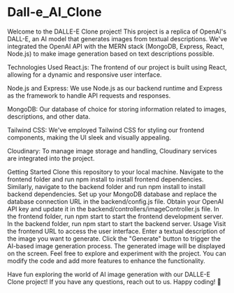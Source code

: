 # Dall-e_AI_Clone
Welcome to the DALLE-E Clone project! This project is a replica of OpenAI's DALL-E, an AI model that generates images from textual descriptions. We've integrated the OpenAI API with the MERN stack (MongoDB, Express, React, Node.js) to make image generation based on text descriptions possible.

Technologies Used
React.js: The frontend of our project is built using React, allowing for a dynamic and responsive user interface.

Node.js and Express: We use Node.js as our backend runtime and Express as the framework to handle API requests and responses.

MongoDB: Our database of choice for storing information related to images, descriptions, and other data.

Tailwind CSS: We've employed Tailwind CSS for styling our frontend components, making the UI sleek and visually appealing.

Cloudinary: To manage image storage and handling, Cloudinary services are integrated into the project.

Getting Started
Clone this repository to your local machine.
Navigate to the frontend folder and run npm install to install frontend dependencies.
Similarly, navigate to the backend folder and run npm install to install backend dependencies.
Set up your MongoDB database and replace the database connection URL in the backend/config.js file.
Obtain your OpenAI API key and update it in the backend/controllers/imageController.js file.
In the frontend folder, run npm start to start the frontend development server.
In the backend folder, run npm start to start the backend server.
Usage
Visit the frontend URL to access the user interface.
Enter a textual description of the image you want to generate.
Click the "Generate" button to trigger the AI-based image generation process.
The generated image will be displayed on the screen.
Feel free to explore and experiment with the project. You can modify the code and add more features to enhance the functionality.

Have fun exploring the world of AI image generation with our DALLE-E Clone project! If you have any questions, reach out to us. Happy coding! 🚀
